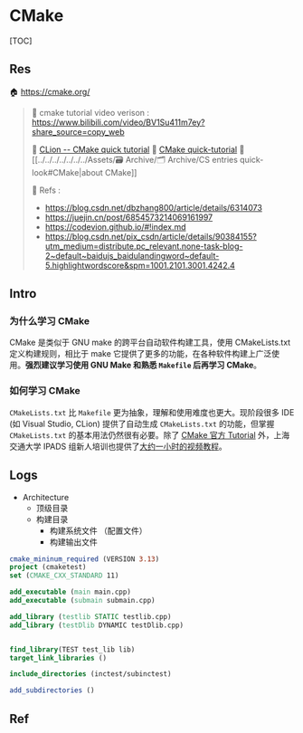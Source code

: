 # CMake

[TOC]



## Res
🏠 https://cmake.org/

> 📀 cmake tutorial video verison : 
> https://www.bilibili.com/video/BV1Su411m7ey?share_source=copy_web
>
> 📜 [CLion -- CMake quick tutorial](https://www.jetbrains.com/help/clion/2021.3/quick-cmake-tutorial.html#ctest)
> 🎯 [CMake quick-tutorial](https://juejin.cn/post/6844904015587704839)
> 📖 [[../../../../../../../Assets/🗃 Archive/🗂️ Archive/CS entries quick-look#CMake|about CMake]]
>
> 🔗 Refs  :
>
> + https://blog.csdn.net/dbzhang800/article/details/6314073
> + https://juejin.cn/post/6854573214069161997  
> + https://codevion.github.io/#!index.md 
> + https://blog.csdn.net/pix_csdn/article/details/90384155?utm_medium=distribute.pc_relevant.none-task-blog-2~default~baidujs_baidulandingword~default-5.highlightwordscore&spm=1001.2101.3001.4242.4



## Intro
### 为什么学习 CMake
CMake 是类似于 GNU make 的跨平台自动软件构建工具，使用 CMakeLists.txt 定义构建规则，相比于 make 它提供了更多的功能，在各种软件构建上广泛使用。**强烈建议学习使用 GNU Make 和熟悉 `Makefile` 后再学习 CMake**。


### 如何学习 CMake
`CMakeLists.txt` 比 `Makefile` 更为抽象，理解和使用难度也更大。现阶段很多 IDE (如 Visual Studio, CLion) 提供了自动生成 `CMakeLists.txt` 的功能，但掌握 `CMakeLists.txt` 的基本用法仍然很有必要。除了 [CMake 官方 Tutorial](https://cmake.org/cmake/help/latest/guide/tutorial/index.html) 外，上海交通大学 IPADS 组新人培训也提供了[大约一小时的视频教程](https://www.bilibili.com/video/BV14h41187FZ)。



## Logs

+ Architecture
  + 顶级目录
  + 构建目录
    + 构建系统文件 （配置文件）
    + 构建输出文件


```cmake
cmake_mininum_required (VERSION 3.13)
project (cmaketest)
set (CMAKE_CXX_STANDARD 11)

add_executable (main main.cpp)
add_executable (submain submain.cpp)

add_library (testlib STATIC testlib.cpp)
add_library (testDlib DYNAMIC testDlib.cpp)


find_library(TEST test_lib lib)
target_link_libraries ()

include_directories (inctest/subinctest)

add_subdirectories ()

```



## Ref


